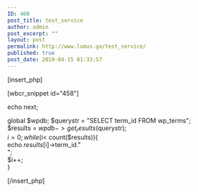 ```yaml
---
ID: 460
post_title: test_service
author: admin
post_excerpt: ""
layout: post
permalink: http://www.lumus.ga/test_service/
published: true
post_date: 2019-04-15 01:33:57
---
```

[insert_php]

[wbcr_snippet id="458"]

echo next;

global $wpdb;
$querystr = "SELECT term_id FROM wp_terms";  
$results = $wpdb->get_results($querystr);  
$i=0;  
while ($i< count($results)){  
echo $results[$i]->term_id."<br />";  
$i++;  
}  

[/insert_php]